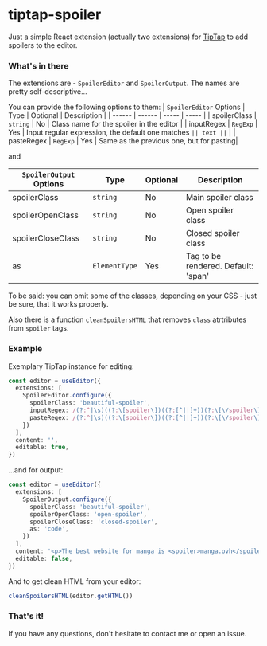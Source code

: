 # tiptap-spoiler
Just a simple React extension (actually two extensions) for [TipTap](https://github.com/ueberdosis/tiptap) to add spoilers to the editor.

### What's in there
The extensions are - ```SpoilerEditor``` and ```SpoilerOutput```. The names are pretty self-descriptive...

You can provide the following options to them: 
| ```SpoilerEditor``` Options | Type | Optional | Description |
| ------ | ------ | ----- | ----- |
| spoilerClass | ```string``` | No | Class name for the spoiler in the editor |
| inputRegex | ```RegExp``` | Yes | Input regular expression, the default one matches ```|| text ||``` |
| pasteRegex | ```RegExp``` | Yes | Same as the previous one, but for pasting|

and

| ```SpoilerOutput``` Options | Type | Optional | Description |
| ------ | ------ | ----- | ----- |
| spoilerClass | ```string``` | No | Main spoiler class  | 
| spoilerOpenClass | ```string``` | No | Open spoiler class | 
| spoilerCloseClass | ```string``` | No | Closed spoiler class  |
| as | ```ElementType``` | Yes | Tag to be rendered. Default: 'span' |

To be said: you can omit some of the classes, depending on your CSS - just be sure, that it works properly.

Also there is a function ```cleanSpoilersHTML``` that removes ```class``` atrtributes from ```spoiler``` tags.

### Example
Exemplary TipTap instance for editing:
```ts
const editor = useEditor({
  extensions: [
    SpoilerEditor.configure({
      spoilerClass: 'beautiful-spoiler',
      inputRegex: /(?:^|\s)((?:\[spoiler\])((?:[^||]+))(?:\[\/spoiler\]))$/, // to match [spoiler]text[/spoiler]
      pasteRegex: /(?:^|\s)((?:\[spoiler\])((?:[^||]+))(?:\[\/spoiler\]))/g, // same here
    })
  ],
  content: '',
  editable: true,
})
```
...and for output:
```ts
const editor = useEditor({
  extensions: [
    SpoilerOutput.configure({
      spoilerClass: 'beautiful-spoiler',
      spoilerOpenClass: 'open-spoiler',
      spoilerCloseClass: 'closed-spoiler',
      as: 'code',
    })
  ],
  content: '<p>The best website for manga is <spoiler>manga.ovh</spoiler></p>',
  editable: false,
})
```
And to get clean HTML from your editor:
```ts
cleanSpoilersHTML(editor.getHTML())
```
### That's it!
If you have any questions, don't hesitate to contact me or open an issue.
